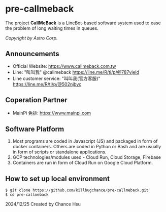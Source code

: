 # pre-callmeback
The project **CallMeBack** is a LineBot-based software system used to ease the problem of long waiting times in queues.  
  
_Copyright by Astro Corp._

## Announcements
- Official Website: https://www.callmeback.com.tw
- Line: "叫叫我" @callmeback https://line.me/R/ti/p/@787vjeld
- Line customer service: "叫叫我(官方客服)" https://line.me/R/ti/p/@502njbyc

## Coperation Partner
- MainPi 免排: https://www.mainpi.com

## Software Platform
1. Most programs are coded in Javascript (JS) and packaged in form of docker containers.
   Others are coded in Python or Bash and are usually in form of scripts or standalone applications.
2. GCP technologies/modules used - Cloud Run, Cloud Storage, Firebase
3. Containers are run in form of Cloud Run on Google Cloud Platform.

## How to set up local environment
```
$ git clone https://github.com/killbugchance/pre-callmeback.git
$ cd pre-callmeback
```

2024/12/25 Created by Chance Hsu
